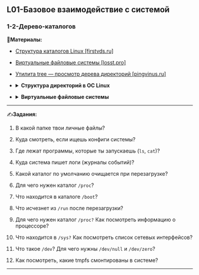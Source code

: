 ## L01-Базовое взаимодействие с системой

### 1-2-Дерево-каталогов

📗**Материалы:**
- [Структура каталогов Linux [firstvds.ru]](https://firstvds.ru/technology/linux-directories-structure)
- [Виртуальные файловые системы [losst.pro]](https://losst.pro/virtualnye-fajlovye-sistemy)
- [Утилита tree — просмотр дерева директорий [pingvinus.ru]](https://pingvinus.ru/note/tree)
- <details>
  <summary><b>Структура директорий в ОС Linux</b></summary>

    **`/` (корень)** – главная директория, откуда начинается вся файловая система.

    **`/bin`** – содержит основные исполняемые файлы, такие как `ls`, `cat`, `cp`.

    **`/sbin`** – системные утилиты, например `fdisk`, `iptables`, используемые администратором.

    ---

    **`/boot`** – файлы загрузки системы:

    - `vmlinuz` – ядро Linux.

    - `initrd.img` – временная файловая система для загрузки.

    - `grub/` – конфигурация загрузчика GRUB.

    ---

    **`/etc`** – конфигурационные файлы системы:

    - `passwd` – список пользователей.

    - `shadow` – зашифрованные пароли.

    - `hostname` – имя хоста.

    - `hosts` – локальные соответствия IP и доменов.

    - `network/` – настройки сети.

    - `ssh/` – конфигурация SSH.

    ---

    **`/home`** – домашние каталоги пользователей:

    - `user1/` – папка пользователя user1.

    - `user2/` – папка пользователя user2.

    **`/lib`** – библиотеки для `/bin` и `/sbin`, а также модули ядра в `lib/modules`.

    **`/media`** – автоматическое монтирование внешних носителей (USB, CD-ROM).

    **`/mnt`** – точка монтирования для временных операций.

    **`/opt`** – директория для дополнительного ПО, установленного вручную.

    **`/root`** – домашняя папка суперпользователя root.

    ---
    
    **`/srv`** – данные сервисов, например:

    - `ftp/` – файлы FTP-сервера.

    - `http/` – файлы веб-сервера.

    ---

    **`/usr`** – системные файлы:

    - `/usr/bin` – дополнительные утилиты (`awk`, `sed`, `vim`).

    - `/usr/lib` – библиотеки для `/usr/bin`.

    - `/usr/local` – программы, установленные вручную.

    - `/usr/share` – общие данные (документация, иконки).

    ---
    
    **`/var`** – переменные данные (логи, кэш, временные файлы):

    - `/var/log` – журналы системы и приложений (`syslog`, `auth.log`).

    - `/var/tmp` – временные файлы, сохраняющиеся после перезагрузки.

    - `/var/www` – файлы веб-серверов (Apache, Nginx)
</details>

- <details>
  <summary><b>Виртуальные файловые системы</b></summary>

    **Виртуальные файловые системы** — используются для хранения временной информации в памяти.

    1. **tmpfs** – временная файловая система, создаваемая в RAM для динамических данных (например, **/tmp** и **/run**). Проверить с помощью `mount | grep tmpfs`.

    2. **/run** – хранит данные процессов и сервисов, доступно с раннего этапа загрузки. Пример: PID-файлы (`/run/sshd.pid`).

    3. **/proc (procfs)** – виртуальная файловая система для взаимодействия с ядром ОС, например, информация о процессах (`/proc/[PID]`), процессоре (`/proc/cpuinfo`).

    4. **/sys (sysfs)** – предоставляет доступ к информации об устройствах, драйверах и подсистемах, например, сетевых интерфейсах (`/sys/class/net`).

    5. **/dev (devtmpfs)** – создаёт файлы устройств, например, для дисков (`/dev/sda`) или виртуальных устройств (`/dev/null`, `/dev/zero`, `/dev/random`).

    6. **/dev/shm** – временная файловая система в RAM, используется для обмена данными между процессами или кэширования.

---

✍️**Задания:**

1. В какой папке твои личные файлы?

2. Куда смотреть, если ищешь конфиги системы?

3. Где лежат программы, которые ты запускаешь (`ls`, `cat`)?

4. Куда система пишет логи (журналы событий)?

5. Какой каталог по умолчанию очищается при перезагрузке?

6. Для чего нужен каталог `/proc`?

7. Что находится в каталоге `/boot`?

8. Что исчезнет из `/run` после перезагрузки?

9. Для чего нужен каталог `/proc?` Как посмотреть информацию о процессоре?

10. Что находится в `/sys?` Как посмотреть список сетевых интерфейсов?

11. Что такое `/dev`? Для чего нужны `/dev/null` и `/dev/zero`?

12. Как посмотреть, какие tmpfs смонтированы в системе?

---

